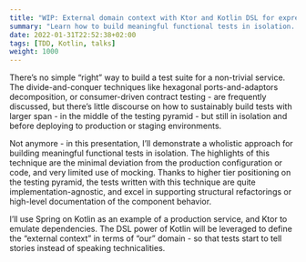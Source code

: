 ```yaml
---
title: "WIP: External domain context with Ktor and Kotlin DSL for expressive and resilient testing"
summary: "Learn how to build meaningful functional tests in isolation. The highlights of this technique are the minimal deviation from the production configuration or code, and very limited use of mocking. Thanks to higher tier positioning on the testing pyramid, the tests written with this technique are quite implementation-agnostic, and excel in supporting structural refactorings or high-level documentation of the component behavior."
date: 2022-01-31T22:52:38+02:00
tags: [TDD, Kotlin, talks]
weight: 1000
---
```


There’s no simple “right” way to build a test suite for a non-trivial service. The divide-and-conquer techniques like hexagonal ports-and-adaptors decomposition, or consumer-driven contract testing - are frequently discussed, but there’s little discourse on how to sustainably build tests with larger span - in the middle of the testing pyramid - but still in isolation and before deploying to production or staging environments. 

Not anymore - in this presentation, I’ll demonstrate a wholistic approach for building meaningful functional tests in isolation. The highlights of this technique are the minimal deviation from the production configuration or code, and very limited use of mocking. Thanks to higher tier positioning on the testing pyramid, the tests written with this technique are quite implementation-agnostic, and excel in supporting structural refactorings or high-level documentation of the component behavior.

I’ll use Spring on Kotlin as an example of a production service, and Ktor to emulate dependencies. The DSL power of Kotlin will be leveraged to define the “external context” in terms of “our” domain - so that tests start to tell stories instead of speaking technicalities.
